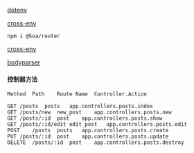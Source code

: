 


[dotenv](https://www.npmjs.com/package/dotenv)


[cross-env](https://www.npmjs.com/package/cross-env)


```
npm i @koa/router
```

[cross-env](https://www.npmjs.com/package/koa-router)


[bodyparser](https://www.npmjs.com/package/koa-bodyparser)



####  控制器方法

```
Method	Path	Route Name	Controller.Action

GET	/posts	posts	app.controllers.posts.index
GET	/posts/new	new_post	app.controllers.posts.new
GET	/posts/:id	post	app.controllers.posts.show
GET	/posts/:id/edit	edit_post	app.controllers.posts.edit
POST	/posts	posts	app.controllers.posts.create
PUT	/posts/:id	post	app.controllers.posts.update
DELETE	/posts/:id	post	app.controllers.posts.destroy

```